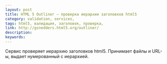 ```yaml
---
layout: post
title: HTML 5 Outliner — проверка иерархии заголовков html5
category: validation, services, 
tags: html5, валидация, заголовок, проверка, 
link: http://gsnedders.html5.org/outliner/
description: 
keywords: 
---
```


<p>Сервис проверяет иерархию заголовков html5. Принимает файлы и URL-ы, выдает нумерованный с иерархией.</p>
